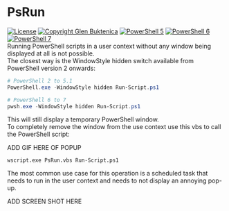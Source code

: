 # PsRun

[![License](https://img.shields.io/badge/License-MIT-blue.svg)](https://opensource.org/licenses/MIT)
[![Copyright Glen Buktenica](https://img.shields.io/badge/Copyright-Glen_Buktenica-blue.svg)](http://buktenica.com)
[![PowerShell 5](https://img.shields.io/badge/PowerShell_5-Supported-blue.svg)](https://github.com/PowerShell/PowerShell/releases)
[![PowerShell 6](https://img.shields.io/badge/PowerShell_6-Supported-blue.svg)](https://github.com/PowerShell/PowerShell/releases)
[![PowerShell 7](https://img.shields.io/badge/PowerShell_7-Supported-blue.svg)](https://github.com/PowerShell/PowerShell/releases)  
Running PowerShell scripts in a user context without any window being displayed at all is not possible.  
The closest way is the WindowStyle hidden switch available from PowerShell version 2 onwards:

```powershell
# PowerShell 2 to 5.1
PowerShell.exe -WindowStyle hidden Run-Script.ps1
```

```powershell
# PowerShell 6 to 7
pwsh.exe -WindowStyle hidden Run-Script.ps1
```

This will still display a temporary PowerShell window.  
To completely remove the window from the use context use this vbs to call the PowerShell script:

ADD GIF HERE OF POPUP

```command
wscript.exe PsRun.vbs Run-Script.ps1
```

The most common use case for this operation is a scheduled task that needs to run in the user context and needs to not display an annoying pop-up.

ADD SCREEN SHOT HERE
